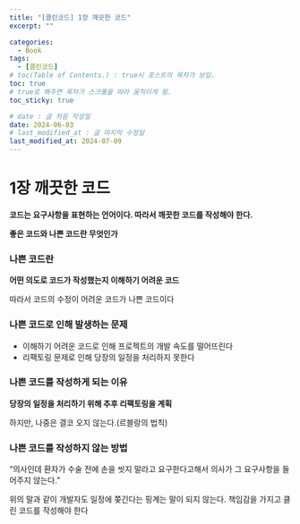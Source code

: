 ```yaml
---
title: "[클린코드] 1장 깨끗한 코드"
excerpt: ""

categories:
  - Book
tags:
  - [클린코드]
# toc(Table of Contents.) : true시 포스트의 목차가 보임.
toc: true
# true로 해주면 목차가 스크롤을 따라 움직이게 됨.
toc_sticky: true

# date : 글 처음 작성일
date: 2024-06-03
# last_modified_at : 글 마지막 수정일
last_modified_at: 2024-07-09
---
```


# 1장 깨끗한 코드

**코드는 요구사항을 표현하는 언어이다. 따라서 깨끗한 코드를 작성해야 한다.**

**좋은 코드와 나쁜 코드란 무엇인가**

### 나쁜 코드란

**어떤 의도로 코드가 작성했는지 이해하기 어려운 코드**

따라서 코드의 수정이 어려운 코드가 나쁜 코드이다

### 나쁜 코드로 인해 발생하는 문제

- 이해하기 어려운 코드로 인해 프로젝트의 개발 속도를 떨어뜨린다
- 리팩토링 문제로 인해 당장의 일정을 처리하지 못한다

### 나쁜 코드를 작성하게 되는 이유

**당장의 일정을 처리하기 위해 추후 리팩토링을 계획**

하지만, 나중은 결코 오지 않는다.(르블랑의 법칙)

### 나쁜 코드를 작성하지 않는 방법

“의사인데 환자가 수술 전에 손을 씻지 말라고 요구한다고해서 의사가 그 요구사항을 들어주지 않는다.”

위의 말과 같이 개발자도 일정에 쫒긴다는 핑계는 말이 되지 않는다. 책임감을 가지고 클린 코드를 작성해야 한다
